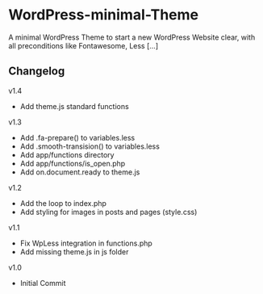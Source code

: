 # WordPress-minimal-Theme
A minimal WordPress Theme to start a new WordPress Website clear, with all preconditions like Fontawesome, Less [...]

## Changelog

v1.4
- Add theme.js standard functions

v1.3
- Add .fa-prepare() to variables.less
- Add .smooth-transision() to variables.less
- Add app/functions directory
- Add app/functions/is_open.php
- Add on.document.ready to theme.js

v1.2
- Add the loop to index.php
- Add styling for images in posts and pages (style.css)

v1.1
- Fix WpLess integration in functions.php
- Add missing theme.js in js folder

v1.0
- Initial Commit
